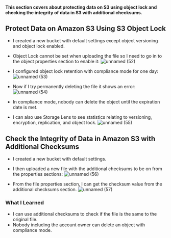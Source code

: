 #### This section covers about protecting data on S3 using object lock and checking the integrity of data in S3 with additional checksums.

## Protect Data on Amazon S3 Using S3 Object Lock
* I created a new bucket with default settings except object versioning and object lock enabled.
* Object Lock cannot be set when uploading the file so I need to go in to the object properties section to enable it:
![unnamed (52)](https://github.com/yehjuneheo/AWS_HOL/assets/51499085/9d130062-4632-41c7-a311-c4e448952499)

* I configured object lock retention with compliance mode for one day:
![unnamed (53)](https://github.com/yehjuneheo/AWS_HOL/assets/51499085/055affb9-a251-4a97-9bd1-4a8a007300a1)

* Now if I try permanently deleting the file it shows an error:
![unnamed (54)](https://github.com/yehjuneheo/AWS_HOL/assets/51499085/30f6ac7d-0bea-4716-84d3-9c3a8658a0f4)

* In compliance mode, nobody can delete the object until the expiration date is met.

* I can also use Storage Lens to see statistics relating to versioning, encryption, replication, and object lock.
![unnamed (55)](https://github.com/yehjuneheo/AWS_HOL/assets/51499085/69a151e7-905e-45ad-bf44-18d77a2094d5)


## Check the Integrity of Data in Amazon S3 with Additional Checksums
* I created a new bucket with default settings.
* I then uploaded a new file with the additional checksums to be on from the properties sections:
![unnamed (56)](https://github.com/yehjuneheo/AWS_HOL/assets/51499085/043b631a-a2ee-461b-8f4b-60881a6ebdf1)

* From the file properties section, I can get the checksum value from the additional checksums section.
![unnamed (57)](https://github.com/yehjuneheo/AWS_HOL/assets/51499085/b57fa5bb-a8dd-45ca-af10-01c61ff00cbd)

### What I Learned
* I can use additional checksums to check if the file is the same to the original file.
* Nobody including the account owner can delete an object with compliance mode.
